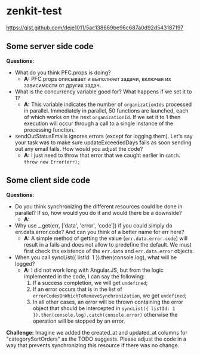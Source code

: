 # zenkit-test
https://gist.github.com/deje1011/5ac138669be96c687a0d92d543187197

## Some server side code
**Questions:**
  - What do you think PFC.props is doing?
    - **A:** PFC.props описывает и выполняет задачи, включая их зависимости от других задач.
  - What is the concurrency variable good for?
What happens if we set it to 1?
    - **A:** This variable indicates the number of `organizationIds` processed in parallel.
Immediately in parallel, 50 functions are launched, each of which works on the next `organizationId`.
If we set it to 1 then execution will occur through a call to a single instance of the processing function.
  - sendOutStatusEmails ignores errors (except for logging them).
Let's say your task was to make sure updateExceededDays fails as soon sending out any email fails.
How would you adjust the code?
    - **A:** I just need to throw that error that we caught earlier in `catch`.
`throw new Error(err);`

## Some client side code
**Questions:**
  - Do you think synchronizing the different resources could be done in parallel? 
If so, how would you do it and would there be a downside?
    - **A:** 
  - Why use _.get(err, ['data', 'error', 'code']) if you could simply do err.data.error.code?
And can you think of a better name for err here?
    - **A:** A simple method of getting the value (`err.data.error.code`) will result in a fails and does not allow to predefine the default. We must first check the existence of the `err.data` and `err.data.error` objects.
  - When you call syncList({ listId: 1 }).then(console.log), what will be logged?
    - **A:** I did not work long with Angular.JS, but from the logic implemented in the code, I can say the following:
      1. If a success completion, we will get `undefined`;
      2. If an error occurs that is in the list of `errorCodesOnWhichToRemoveSynchronization`, we get `undefined`;
      3. In all other cases, an error will be thrown containing the error object 
that should be intercepted in `syncList({ listId: 1 }).then(console.log).catch(console.error)`
otherwise the operation will be stopped by an error.

**Challenge:**
Imagine we added the created_at and updated_at columns for "categorySortOrders" as the TODO suggests.
Please adjust the code in a way that prevents synchronizing this resource if there was no change.
